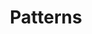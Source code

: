 ---
template: ArticlePage
category: Mina sidor
title: Patterns
intro: Patterns
contentTop: ""
wide: false
lang: false
hidden: false
---